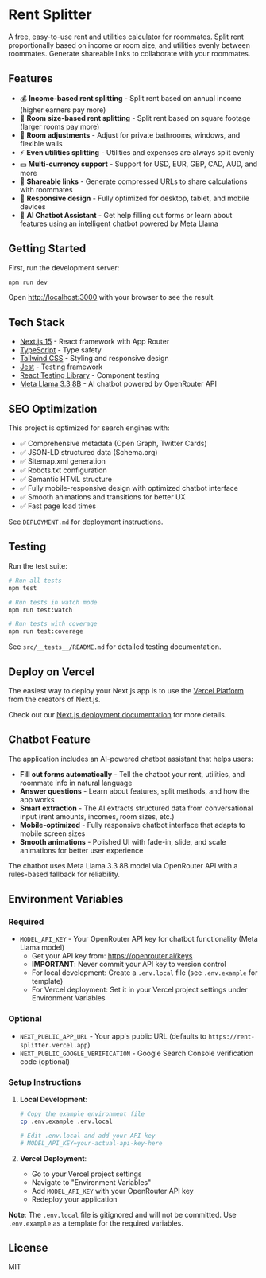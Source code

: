# Rent Splitter

A free, easy-to-use rent and utilities calculator for roommates. Split rent proportionally based on income or room size, and utilities evenly between roommates. Generate shareable links to collaborate with your roommates.

## Features

- 💰 **Income-based rent splitting** - Split rent based on annual income (higher earners pay more)
- 📏 **Room size-based rent splitting** - Split rent based on square footage (larger rooms pay more)
- 🔧 **Room adjustments** - Adjust for private bathrooms, windows, and flexible walls
- ⚡ **Even utilities splitting** - Utilities and expenses are always split evenly
- 💵 **Multi-currency support** - Support for USD, EUR, GBP, CAD, AUD, and more
- 🔗 **Shareable links** - Generate compressed URLs to share calculations with roommates
- 📱 **Responsive design** - Fully optimized for desktop, tablet, and mobile devices
- 🤖 **AI Chatbot Assistant** - Get help filling out forms or learn about features using an intelligent chatbot powered by Meta Llama

## Getting Started

First, run the development server:

```bash
npm run dev
```

Open [http://localhost:3000](http://localhost:3000) with your browser to see the result.

## Tech Stack

- [Next.js 15](https://nextjs.org) - React framework with App Router
- [TypeScript](https://www.typescriptlang.org) - Type safety
- [Tailwind CSS](https://tailwindcss.com) - Styling and responsive design
- [Jest](https://jestjs.io) - Testing framework
- [React Testing Library](https://testing-library.com/react) - Component testing
- [Meta Llama 3.3 8B](https://openrouter.ai) - AI chatbot powered by OpenRouter API

## SEO Optimization

This project is optimized for search engines with:

- ✅ Comprehensive metadata (Open Graph, Twitter Cards)
- ✅ JSON-LD structured data (Schema.org)
- ✅ Sitemap.xml generation
- ✅ Robots.txt configuration
- ✅ Semantic HTML structure
- ✅ Fully mobile-responsive design with optimized chatbot interface
- ✅ Smooth animations and transitions for better UX
- ✅ Fast page load times

See `DEPLOYMENT.md` for deployment instructions.

## Testing

Run the test suite:

```bash
# Run all tests
npm test

# Run tests in watch mode
npm run test:watch

# Run tests with coverage
npm run test:coverage
```

See `src/__tests__/README.md` for detailed testing documentation.

## Deploy on Vercel

The easiest way to deploy your Next.js app is to use the [Vercel Platform](https://vercel.com/new?utm_medium=default-template&filter=next.js&utm_source=create-next-app&utm_campaign=create-next-app-readme) from the creators of Next.js.

Check out our [Next.js deployment documentation](https://nextjs.org/docs/app/building-your-application/deploying) for more details.

## Chatbot Feature

The application includes an AI-powered chatbot assistant that helps users:

- **Fill out forms automatically** - Tell the chatbot your rent, utilities, and roommate info in natural language
- **Answer questions** - Learn about features, split methods, and how the app works
- **Smart extraction** - The AI extracts structured data from conversational input (rent amounts, incomes, room sizes, etc.)
- **Mobile-optimized** - Fully responsive chatbot interface that adapts to mobile screen sizes
- **Smooth animations** - Polished UI with fade-in, slide, and scale animations for better user experience

The chatbot uses Meta Llama 3.3 8B model via OpenRouter API with a rules-based fallback for reliability.

## Environment Variables

### Required

- `MODEL_API_KEY` - Your OpenRouter API key for chatbot functionality (Meta Llama model)
  - Get your API key from: https://openrouter.ai/keys
  - **IMPORTANT**: Never commit your API key to version control
  - For local development: Create a `.env.local` file (see `.env.example` for template)
  - For Vercel deployment: Set it in your Vercel project settings under Environment Variables

### Optional

- `NEXT_PUBLIC_APP_URL` - Your app's public URL (defaults to `https://rent-splitter.vercel.app`)
- `NEXT_PUBLIC_GOOGLE_VERIFICATION` - Google Search Console verification code (optional)

### Setup Instructions

1. **Local Development**:
   ```bash
   # Copy the example environment file
   cp .env.example .env.local
   
   # Edit .env.local and add your API key
   # MODEL_API_KEY=your-actual-api-key-here
   ```

2. **Vercel Deployment**:
   - Go to your Vercel project settings
   - Navigate to "Environment Variables"
   - Add `MODEL_API_KEY` with your OpenRouter API key
   - Redeploy your application

**Note**: The `.env.local` file is gitignored and will not be committed. Use `.env.example` as a template for the required variables.

## License

MIT
